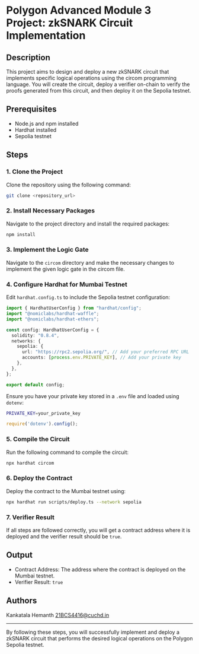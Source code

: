 # Polygon Advanced Module 3 Project: zkSNARK Circuit Implementation

## Description
This project aims to design and deploy a new zkSNARK circuit that implements specific logical operations using the circom programming language. You will create the circuit, deploy a verifier on-chain to verify the proofs generated from this circuit, and then deploy it on the Sepolia testnet.

## Prerequisites
- Node.js and npm installed
- Hardhat installed
- Sepolia testnet

## Steps

### 1. Clone the Project
Clone the repository using the following command:
```sh
git clone <repository_url>
```

### 2. Install Necessary Packages
Navigate to the project directory and install the required packages:
```sh
npm install
```

### 3. Implement the Logic Gate
Navigate to the `circom` directory and make the necessary changes to implement the given logic gate in the circom file.

### 4. Configure Hardhat for Mumbai Testnet
Edit `hardhat.config.ts` to include the Sepolia testnet configuration:
```ts
import { HardhatUserConfig } from "hardhat/config";
import "@nomiclabs/hardhat-waffle";
import "@nomiclabs/hardhat-ethers";

const config: HardhatUserConfig = {
  solidity: "0.8.4",
  networks: {
    sepolia: {
      url: "https://rpc2.sepolia.org/", // Add your preferred RPC URL
      accounts: [process.env.PRIVATE_KEY], // Add your private key
    },
  },
};

export default config;
```
Ensure you have your private key stored in a `.env` file and loaded using `dotenv`:
```sh
PRIVATE_KEY=your_private_key
```
```ts
require('dotenv').config();
```

### 5. Compile the Circuit
Run the following command to compile the circuit:
```sh
npx hardhat circom
```

### 6. Deploy the Contract
Deploy the contract to the Mumbai testnet using:
```sh
npx hardhat run scripts/deploy.ts --network sepolia
```

### 7. Verifier Result
If all steps are followed correctly, you will get a contract address where it is deployed and the verifier result should be `true`.

## Output
- Contract Address: The address where the contract is deployed on the Mumbai testnet.
- Verifier Result: `true`

## Authors
Kankatala Hemanth 
[21BCS4416@cuchd.in](mailto:21BCS4416@cuchd.in)


---

By following these steps, you will successfully implement and deploy a zkSNARK circuit that performs the desired logical operations on the Polygon Sepolia testnet.
